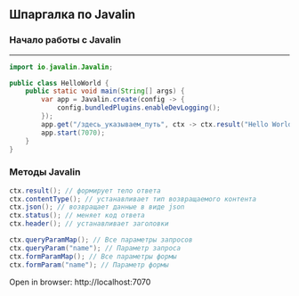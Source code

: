 ## Шпаргалка по Javalin

### Начало работы с Javalin 
***
```java
import io.javalin.Javalin;

public class HelloWorld {
    public static void main(String[] args) {
        var app = Javalin.create(config -> {
            config.bundledPlugins.enableDevLogging();
        });
        app.get("/здесь_указываем_путь", ctx -> ctx.result("Hello World")); // это обработчик запроса
        app.start(7070);
    }
}
```

### Методы Javalin

```java
ctx.result(); // формирует тело ответа
ctx.contentType(); // устанавливает тип возвращаемого контента
ctx.json(); // возвращает данные в виде json
ctx.status(); // меняет код ответа
ctx.header(); // устанавливает заголовки

ctx.queryParamMap(); // Все параметры запросов
ctx.queryParam("name"); // Параметр запроса
ctx.formParamMap(); // Все параметры формы
ctx.formParam("name"); // Параметр формы
```

Open in browser: http://localhost:7070